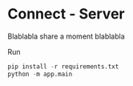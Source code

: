 # Connect - Server

Blablabla share a moment blablabla

Run
```python
pip install -r requirements.txt
python -m app.main
```
